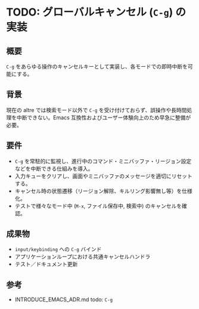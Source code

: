 # TODO: グローバルキャンセル (`C-g`) の実装

## 概要
`C-g` をあらゆる操作のキャンセルキーとして実装し、各モードでの即時中断を可能にする。

## 背景
現在の altre では検索モード以外で `C-g` を受け付けておらず、誤操作や長時間処理を中断できない。Emacs 互換性およびユーザー体験向上のため早急に整備が必要。

## 要件
- `C-g` を常駐的に監視し、進行中のコマンド・ミニバッファ・リージョン設定などを中断できる仕組みを導入。
- 入力キューをクリアし、画面やミニバッファのメッセージを適切にリセットする。
- キャンセル時の状態遷移（リージョン解除、キルリング影響無し等）を仕様化。
- テストで様々なモード中 (`M-x`, ファイル保存中, 検索中) のキャンセルを確認。

## 成果物
- `input/keybinding` への `C-g` バインド
- アプリケーションループにおける共通キャンセルハンドラ
- テスト／ドキュメント更新

## 参考
- INTRODUCE_EMACS_ADR.md todo: `C-g`
